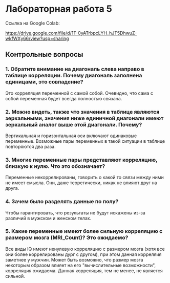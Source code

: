 # Лабораторная работа 5

Ссылка на Google Colab:

https://drive.google.com/file/d/1T-0yATrbpcLYH_hJT5DhwuZ-wkfWXy66/view?usp=sharing

## Контрольные вопросы

### 1. Обратите внимание на диагональ слева направо в таблице корреляции. Почему диагональ заполнена единицами, это совпадение?

Это корреляция переменной с самой собой. Очевидно, что сама с собой переменная будет всегда полностью связана.

### 2. Можно видеть, также что значения в таблице являются зеркальными, значения ниже единичной диагонали имеют зеркальный аналог выше этой диагонали. Почему?

Вертикальная и горизонтальная оси включают одинаковые переменные. Возможные пары переменных в такой ситуации в таблице повторяются два раза.

### 3. Многие переменные пары представляют корреляцию, близкую к нулю. Что это обозначает?

Переменные некоррелированы, говорить о какой то связи между ними не имеет смысла. Они, даже теоретически, никак не влияют друг на друга.

### 4. Зачем было разделять данные по полу?

Чтобы гарантировать, что результаты не будут искажены из-за различий в мужском и женском телах.

### 5. Какие переменные имеют более сильную корреляцию с размером мозга (MRI_Count)? Это ожидаемо?

Все виды IQ имеют ненулевую корреляцию с размером мозга (хотя все они более коррелированы дург с другом), при этом данная корреляия заметнее у мужчин. Может быть возможно, что размер мозга некоторым образом влияет на его "вычислительные возможности", корреляция ожидаема. Данная корреляция, тем не менее, не является сильной.
